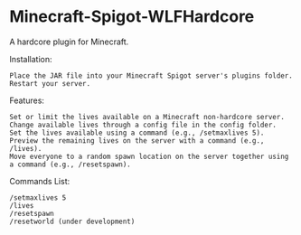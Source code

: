 # Minecraft-Spigot-WLFHardcore

A hardcore plugin for Minecraft.

Installation:

    Place the JAR file into your Minecraft Spigot server's plugins folder.
    Restart your server.

Features:

    Set or limit the lives available on a Minecraft non-hardcore server.
    Change available lives through a config file in the config folder.
    Set the lives available using a command (e.g., /setmaxlives 5).
    Preview the remaining lives on the server with a command (e.g., /lives).
    Move everyone to a random spawn location on the server together using a command (e.g., /resetspawn).

Commands List:

    /setmaxlives 5
    /lives
    /resetspawn
    /resetworld (under development)
